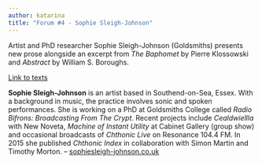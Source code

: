 ```yaml
---
author: katarina
title: "Forum #4 - Sophie Sleigh-Johnson"
---
```


Artist and PhD researcher Sophie Sleigh-Johnson (Goldsmiths) presents new prose alongside an excerpt from *The Baphomet* by Pierre Klossowski and *Abstract* by William S. Boroughs.

[Link to texts](https://www.dropbox.com/sh/si7ex36cwml6ulx/AABvWnj-Jt91REx0BSVAf8Zxa?dl=0)

**Sophie Sleigh-Johnson** is an artist based in Southend-on-Sea, Essex. With a background in music, the practice involves sonic and spoken performances. She is working on a PhD at Goldsmiths College called *Radio Bifrons: Broadcasting From The Crypt*. Recent projects include *Cealdwiellla* with New Noveta, *Machine of Instant Utility* at Cabinet Gallery (group show) and occasional broadcasts of *Chthonic Live* on Resonance 104.4 FM. In 2015 she published *Chthonic Index* in collaboration with Simon Martin and Timothy Morton. – [sophiesleigh-johnson.co.uk](http://www.sophiesleigh-johnson.co.uk)
